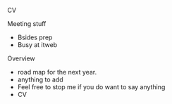 CV


Meeting stuff
- Bsides prep
- Busy at itweb

Overview
- road map for the next year.
- anything to add
- Feel free to stop me if you do want to say anything 
- CV